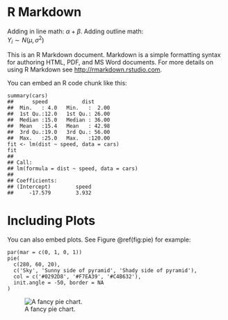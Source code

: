 # R Markdown

Adding in line math: *α* + *β*. Adding outline math:  
*Y*<sub>*i*</sub> ∼ *N*(*μ*, *σ*<sup>2</sup>)

This is an R Markdown document. Markdown is a simple formatting syntax
for authoring HTML, PDF, and MS Word documents. For more details on
using R Markdown see <http://rmarkdown.rstudio.com>.

You can embed an R code chunk like this:

    summary(cars)
    ##      speed           dist       
    ##  Min.   : 4.0   Min.   :  2.00  
    ##  1st Qu.:12.0   1st Qu.: 26.00  
    ##  Median :15.0   Median : 36.00  
    ##  Mean   :15.4   Mean   : 42.98  
    ##  3rd Qu.:19.0   3rd Qu.: 56.00  
    ##  Max.   :25.0   Max.   :120.00
    fit <- lm(dist ~ speed, data = cars)
    fit
    ## 
    ## Call:
    ## lm(formula = dist ~ speed, data = cars)
    ## 
    ## Coefficients:
    ## (Intercept)        speed  
    ##     -17.579        3.932

# Including Plots

You can also embed plots. See Figure @ref(fig:pie) for example:

    par(mar = c(0, 1, 0, 1))
    pie(
      c(280, 60, 20),
      c('Sky', 'Sunny side of pyramid', 'Shady side of pyramid'),
      col = c('#0292D8', '#F7EA39', '#C4B632'),
      init.angle = -50, border = NA
    )

<figure>
<img
src="/Users/rolando.acosta/Documents/GitHub/my-website/content/post/2015-07-23-r-rmarkdown/index_files/figure-markdown_strict/pie-1.png"
alt="A fancy pie chart." />
<figcaption aria-hidden="true">A fancy pie chart.</figcaption>
</figure>
